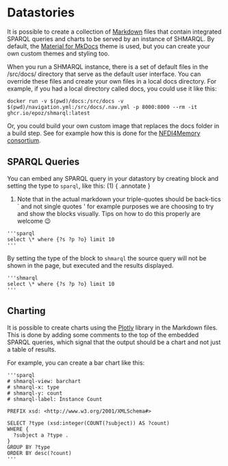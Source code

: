 # Datastories

It is possible to create a collection of [Markdown](https://en.wikipedia.org/wiki/Markdown) files that contain integrated SPARQL queries and charts to be served by an instance of SHMARQL. By default, the [Material for MkDocs](https://squidfunk.github.io/mkdocs-material/) theme is used, but you can create your own custom themes and styling too.

When you run a SHMARQL instance, there is a set of default files in the /src/docs/ directory that serve as the default user interface. You can override these files and create your own files in a local docs directory. For example, if you had a local directory called docs, you could use it like this:

```shell
docker run -v $(pwd)/docs:/src/docs -v $(pwd)/navigation.yml:/src/docs/.nav.yml -p 8000:8000 --rm -it ghcr.io/epoz/shmarql:latest
```

Or, you could build your own custom image that replaces the docs folder in a build step. See for example how this is done for the [NFDI4Memory consortium](https://github.com/ISE-FIZKarlsruhe/nfdi4memory).

## SPARQL Queries

You can embed any SPARQL query in your datastory by creating block and setting the type to `sparql`, like this: (1)
{ .annotate }

1. Note that in the actual markdown your triple-quotes should be back-tics ` and not single quotes ' for example purposes we are choosing to try and show the blocks visually. Tips on how to do this properly are welcome 😉

```
'''sparql
select \* where {?s ?p ?o} limit 10
'''
```

By setting the type of the block to `shmarql` the source query will not be shown in the page, but executed and the results displayed.

```
'''shmarql
select \* where {?s ?p ?o} limit 10
'''
```

## Charting

It is possible to create charts using the [Plotly](https://plotly.com/graphing-libraries/) library in the Markdown files. This is done by adding some comments to the top of the embedded SPARQL queries, which signal that the output should be a chart and not just a table of results.

For example, you can create a bar chart like this:

```
'''sparql
# shmarql-view: barchart
# shmarql-x: type
# shmarql-y: count
# shmarql-label: Instance Count

PREFIX xsd: <http://www.w3.org/2001/XMLSchema#>

SELECT ?type (xsd:integer(COUNT(?subject)) AS ?count)
WHERE {
  ?subject a ?type .
}
GROUP BY ?type
ORDER BY desc(?count)
'''
```
